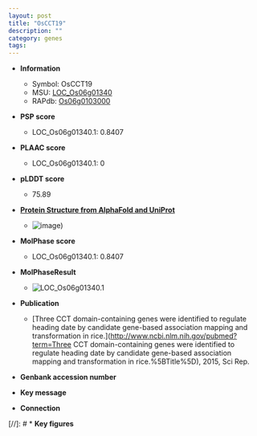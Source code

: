```yaml
---
layout: post
title: "OsCCT19"
description: ""
category: genes
tags: 
---
```


* **Information**  
    + Symbol: OsCCT19  
    + MSU: [LOC_Os06g01340](http://rice.plantbiology.msu.edu/cgi-bin/ORF_infopage.cgi?orf=LOC_Os06g01340)  
    + RAPdb: [Os06g0103000](http://rapdb.dna.affrc.go.jp/viewer/gbrowse_details/irgsp1?name=Os06g0103000)  

* **PSP score**  
    + LOC_Os06g01340.1: 0.8407 

* **PLAAC score**  
    + LOC_Os06g01340.1: 0 

* **pLDDT score**
    + 75.89

* **[Protein Structure from AlphaFold and UniProt](https://www.uniprot.org/uniprotkb/Q5VRH5/entry#structure)**
    + ![image](https://ricepsp.github.io/images/Q5/AF-Q5VRH5-F1.png))

* **MolPhase score**
    + LOC_Os06g01340.1: 0.8407

* **MolPhaseResult**
    + ![LOC_Os06g01340.1](https://ricepsp.github.io/pictures/LOC_Os06g/LOC_Os06g01340.1.png)

* **Publication**  
    + [Three CCT domain-containing genes were identified to regulate heading date by candidate gene-based association mapping and transformation in rice.](http://www.ncbi.nlm.nih.gov/pubmed?term=Three CCT domain-containing genes were identified to regulate heading date by candidate gene-based association mapping and transformation in rice.%5BTitle%5D), 2015, Sci Rep.

* **Genbank accession number**  

* **Key message**  

* **Connection**  

[//]: # * **Key figures**  


